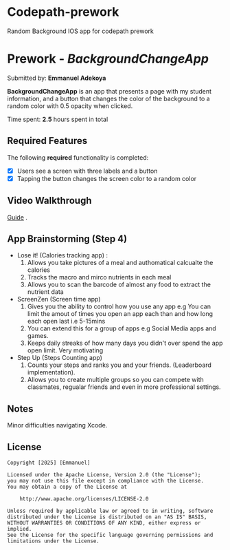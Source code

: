 # Codepath-prework
Random Background IOS app for codepath prework
# Prework - *BackgroundChangeApp*

Submitted by: **Emmanuel Adekoya**

**BackgroundChangeApp** is an app that presents a page with my student information, and a button that changes the color of the background to a random color with 0.5 opacity when clicked. 

Time spent: **2.5** hours spent in total

## Required Features

The following **required** functionality is completed:

- [x]  Users see a screen with three labels and a button
- [x] Tapping the button changes the screen color to a random color
 
## Video Walkthrough
[Guide](https://www.loom.com/share/cbaa0c706c1048e0a87985d425726313?sid=cd4b41d9-ef77-472d-ad9d-b6c2f5de27e7) .

## App Brainstorming (Step 4)
- Lose it! (Calories tracking app) :
   1) Allows you take pictures of a meal and authomatical calcualte the calories
   2) Tracks the macro and mirco nutrients in each meal
   3) Allows you to scan the barcode of almost any food to extract the nutrient data
- ScreenZen (Screen time app)
   1) Gives you the ability to control how you use any app e.g You can limit the amout of times you open an app each than and how long each open last i.e 5-15mins
   2) You can extend this for a group of apps e.g Social Media apps and games.
   3) Keeps daily streaks of how many days you didn't over spend the app open limit. Very motivating
- Step Up (Steps Counting app)
   1) Counts your steps and ranks you and your friends. (Leaderboard implementation).
   2) Allows you to create multiple groups so you can compete with classmates, regualar friends and even in more professional settings.
## Notes
Minor difficulties navigating Xcode.

## License

    Copyright [2025] [Emmanuel]

    Licensed under the Apache License, Version 2.0 (the "License");
    you may not use this file except in compliance with the License.
    You may obtain a copy of the License at

        http://www.apache.org/licenses/LICENSE-2.0

    Unless required by applicable law or agreed to in writing, software
    distributed under the License is distributed on an "AS IS" BASIS,
    WITHOUT WARRANTIES OR CONDITIONS OF ANY KIND, either express or implied.
    See the License for the specific language governing permissions and
    limitations under the License.

